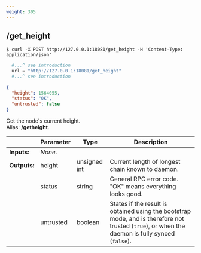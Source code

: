 ```yaml
---
weight: 305
---
```


## **/get_height**

```shell
$ curl -X POST http://127.0.0.1:18081/get_height -H 'Content-Type: application/json'
```
```python
  #...^ see introduction
  url = "http://127.0.0.1:18081/get_height"
  #...^ see introduction
```
```json
{
  "height": 1564055,
  "status": "OK",
  "untrusted": false
}
```
Get the node's current height.  
Alias: **/getheight**.  

|             | Parameter | Type         | Description
| ---         | ---       | ---          | ---
|**Inputs:**  | *None*.   |              |
|**Outputs:** | height    | unsigned int | Current length of longest chain known to daemon.
|             | status    | string       | General RPC error code. "OK" means everything looks good.
|             | untrusted | boolean      | States if the result is obtained using the bootstrap mode, and is therefore not trusted (`true`), or when the daemon is fully synced (`false`).